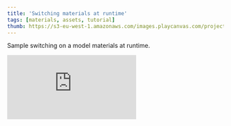```yaml
---
title: 'Switching materials at runtime'
tags: [materials, assets, tutorial]
thumb: https://s3-eu-west-1.amazonaws.com/images.playcanvas.com/projects/12/437442/709ED5-image-75.jpg
---
```


Sample switching on a model materials at runtime.

<div className="iframe-container">
    <iframe loading="lazy" src="https://playcanv.as/p/7EZvdnZd/" title="Switching materials at runtime" webkitallowfullscreen="true" mozallowfullscreen="true" allow="autoplay" allowfullscreen="true" allowvr="" scrolling="no" frameborder="0" />
</div>
